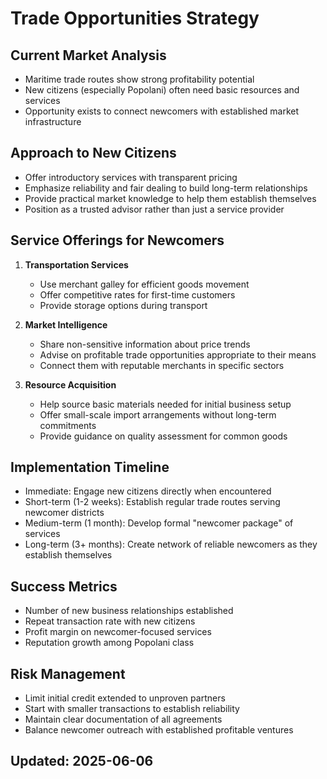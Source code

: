 # Trade Opportunities Strategy

## Current Market Analysis
- Maritime trade routes show strong profitability potential
- New citizens (especially Popolani) often need basic resources and services
- Opportunity exists to connect newcomers with established market infrastructure

## Approach to New Citizens
- Offer introductory services with transparent pricing
- Emphasize reliability and fair dealing to build long-term relationships
- Provide practical market knowledge to help them establish themselves
- Position as a trusted advisor rather than just a service provider

## Service Offerings for Newcomers
1. **Transportation Services**
   - Use merchant galley for efficient goods movement
   - Offer competitive rates for first-time customers
   - Provide storage options during transport

2. **Market Intelligence**
   - Share non-sensitive information about price trends
   - Advise on profitable trade opportunities appropriate to their means
   - Connect them with reputable merchants in specific sectors

3. **Resource Acquisition**
   - Help source basic materials needed for initial business setup
   - Offer small-scale import arrangements without long-term commitments
   - Provide guidance on quality assessment for common goods

## Implementation Timeline
- Immediate: Engage new citizens directly when encountered
- Short-term (1-2 weeks): Establish regular trade routes serving newcomer districts
- Medium-term (1 month): Develop formal "newcomer package" of services
- Long-term (3+ months): Create network of reliable newcomers as they establish themselves

## Success Metrics
- Number of new business relationships established
- Repeat transaction rate with new citizens
- Profit margin on newcomer-focused services
- Reputation growth among Popolani class

## Risk Management
- Limit initial credit extended to unproven partners
- Start with smaller transactions to establish reliability
- Maintain clear documentation of all agreements
- Balance newcomer outreach with established profitable ventures

## Updated: 2025-06-06
